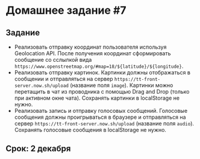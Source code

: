 # Домашнее задание #7

## Задание

* Реализовать отправку координат пользователя используя Geolocation API.
  После получения координат сформировать сообщение со сслылкой вида `https://www.openstreetmap.org/#map=18/${latitude}/${longitude}`.
* Реализовать отправку картинок.
  Картинки должны отображаться в сообщении и отправляться на сервер `https://tt-front-server.now.sh/upload` (название поля `image`).
  Картинки можно перетащить в чат из проводника с помощью Drag and Drop (только при активном окне чата).
  Сохранять картинки в localStorage не нужно.
* Реализовать запись и отправку голосовых сообщений.
  Голосовые сообщения должны проигрываться в браузере и отправляться на сервер `https://tt-front-server.now.sh/upload` (название поля `audio`).
  Сохранять голосовые сообщения в localStorage не нужно.

## Срок: 2 декабря
